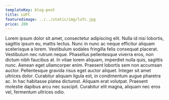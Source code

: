 ```yaml
---
templateKey: blog-post
title: LUFC
featuredimage: ../../static/img/lufc.jpg
price: 200
---
```

Lorem ipsum dolor sit amet, consectetur adipiscing elit. Nulla id nisi lobortis, sagittis ipsum eu, mattis lectus. Nunc in nunc ac neque efficitur aliquam scelerisque a lorem. Vestibulum sodales fringilla felis consequat placerat. Vestibulum nec rutrum neque. Phasellus pellentesque viverra eros, non dictum nibh faucibus at. In vitae lorem aliquam, imperdiet nulla quis, sagittis nunc. Aenean eget ullamcorper enim. Praesent lobortis sem non accumsan auctor. Pellentesque gravida risus eget auctor aliquet. Integer sit amet ultrices dolor. Curabitur aliquam ligula est, in condimentum augue pharetra ac. In hac habitasse platea dictumst. Aliquam erat volutpat. Praesent molestie dapibus arcu nec suscipit. Curabitur elit magna, aliquam nec eros vel, fermentum ultrices odio.